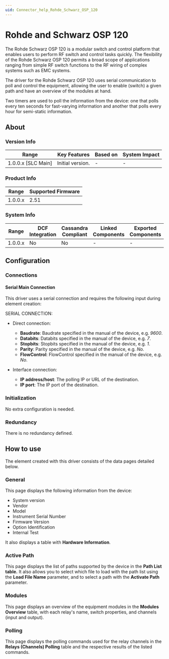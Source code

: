 ```yaml
---
uid: Connector_help_Rohde_Schwarz_OSP_120
---
```


# Rohde and Schwarz OSP 120

The Rohde Schwarz OSP 120 is a modular switch and control platform that enables users to perform RF switch and control tasks quickly. The flexibility of the Rohde Schwarz OSP 120 permits a broad scope of applications ranging from simple RF switch functions to the RF wiring of complex systems such as EMC systems.

The driver for the Rohde Schwarz OSP 120 uses serial communication to poll and control the equipment, allowing the user to enable (switch) a given path and have an overview of the modules at hand.

Two timers are used to poll the information from the device: one that polls every ten seconds for fast-varying information and another that polls every hour for semi-static information.

## About

### Version Info

| **Range**            | **Key Features** | **Based on** | **System Impact** |
|----------------------|------------------|--------------|-------------------|
| 1.0.0.x \[SLC Main\] | Initial version. | \-           | \-                |

### Product Info

| **Range** | **Supported Firmware** |
|-----------|------------------------|
| 1.0.0.x   | 2.51                   |

### System Info

| **Range** | **DCF Integration** | **Cassandra Compliant** | **Linked Components** | **Exported Components** |
|-----------|---------------------|-------------------------|-----------------------|-------------------------|
| 1.0.0.x   | No                  | No                      | \-                    | \-                      |

## Configuration

### Connections

#### Serial Main Connection

This driver uses a serial connection and requires the following input during element creation:

SERIAL CONNECTION:

- Direct connection:

  - **Baudrate**: Baudrate specified in the manual of the device, e.g. *9600*.
  - **Databits**: Databits specified in the manual of the device, e.g. *7*.
  - **Stopbits**: Stopbits specified in the manual of the device, e.g. *1*.
  - **Parity**: Parity specified in the manual of the device, e.g. *No.*
  - **FlowControl**: FlowControl specified in the manual of the device, e.g. *No*.

- Interface connection:

  - **IP address/host**: The polling IP or URL of the destination.
  - **IP port**: The IP port of the destination.

### Initialization

No extra configuration is needed.

### Redundancy

There is no redundancy defined.

## How to use

The element created with this driver consists of the data pages detailed below.

### General

This page displays the following information from the device:

- System version
- Vendor
- Model
- Instrument Serial Number
- Firmware Version
- Option Identification
- Internal Test

It also displays a table with **Hardware Information**.

### Active Path

This page displays the list of paths supported by the device in the **Path List table.** It also allows you to select which file to load with the path list using the **Load File Name** parameter, and to select a path with the **Activate Path** parameter.

### Modules

This page displays an overview of the equipment modules in the **Modules Overview** table, with each relay's name, switch properties, and channels (input and output).

### Polling

This page displays the polling commands used for the relay channels in the **Relays (Channels) Polling** table and the respective results of the listed commands.
